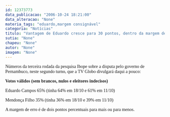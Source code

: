 ```yaml
---
id: 12373773
data_publicacao: "2006-10-24 18:21:00"
data_alteracao: "None"
materia_tags: "eduardo,margem consignável"
categoria: "Notícias"
titulo: "Vantagem de Eduardo cresce para 30 pontos, dentro da margem de erro"
sutia: "None"
chapeu: "None"
autor: "None"
imagem: "None"
---
```

<p><P><FONT face=Verdana>Números da terceira rodada da pesquisa Ibope sobre a disputa pelo governo de Pernambuco, neste segundo turno, que a TV Globo divulgará daqui a pouco:</FONT></P><B></p>
<p><P><FONT face=Verdana>Votos válidos (sem brancos, nulos e eleitores indecisos)</FONT></P></B></p>
<p><P><FONT face=Verdana>Eduardo Campos 65% (tinha 64% em 18/10 e 61% em 11/10)</FONT></P></p>
<p><P><FONT face=Verdana>Mendonça Filho 35% (tinha 36% em 18/10 e 39% em 11/10)</FONT></P></p>
<p><P><FONT face=Verdana>A margem de erro é de dois pontos percentuais para mais ou para menos.</FONT></P> </p>
